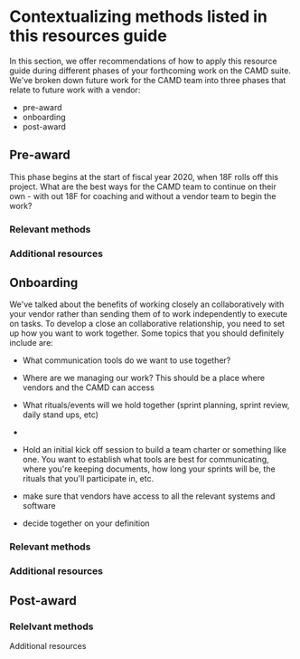 # Contextualizing methods listed in this resources guide 
In this section, we offer recommendations of how to apply this resource guide during different phases of your forthcoming work on the CAMD suite. We've broken down future work for the CAMD team into three phases that relate to future work with a vendor:
- pre-award
- onboarding
- post-award 

## Pre-award
This phase begins at the start of fiscal year 2020, when 18F rolls off this project. What are the best ways for the CAMD team to continue on their own - with out 18F for coaching and without a vendor team to begin the work?

### Relevant methods

### Additional resources



## Onboarding

We've talked about the benefits of working closely an collaboratively with your vendor rather than sending them of to work independently to execute on tasks. To develop a close an collaborative relationship, you need to set up how you want to work together. Some topics that you should definitely include are:

- What communication tools do we want to use together?

- Where are we managing our work? This should be a place where vendors and the CAMD can access

- What rituals/events will we hold together (sprint planning, sprint review, daily stand ups, etc)
- 
- Hold an initial kick off session to build a team charter or something like one. You want to establish what tools are best for communicating, where you're keeping documents, how long your sprints will be, the rituals that you'll participate in, etc.
- make sure that vendors have access to all the relevant systems and software 
- decide together on your definition


### Relevant methods

### Additional resources

## Post-award

### Relelvant methods

Additional resources
